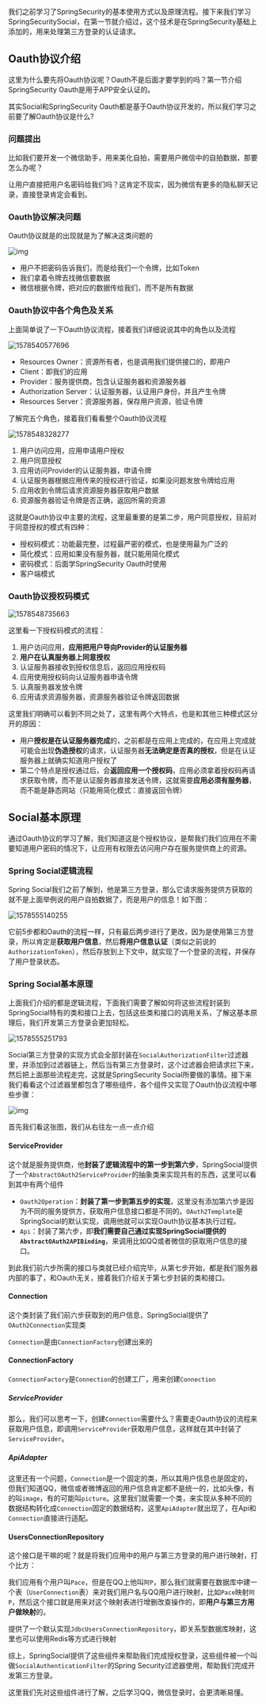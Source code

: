 我们之前学习了SpringSecurity的基本使用方式以及原理流程。接下来我们学习SpringSecuritySocial，在第一节就介绍过，这个技术是在SpringSecurity基础上添加的，用来处理第三方登录的认证请求。

## Oauth协议介绍

这里为什么要先将Oauth协议呢？Oauth不是后面才要学到的吗？第一节介绍SpringSecurity Oauth是用于APP安全认证的。

其实Social和SpringSecurity Oauth都是基于Oauth协议开发的，所以我们学习之前要了解Oauth协议是什么?

### 问题提出

比如我们要开发一个微信助手，用来美化自拍，需要用户微信中的自拍数据，那要怎么办呢？

让用户直接把用户名密码给我们吗？这肯定不现实，因为微信有更多的隐私聊天记录，直接登录肯定会看到。

### Oauth协议解决问题

Oauth协议就是的出现就是为了解决这类问题的

![img](../image/14483918-473d8c496b4e87b7.webp)

- 用户不把密码告诉我们，而是给我们一个令牌，比如Token
- 我们拿着令牌去找微信要数据
- 微信根据令牌，把对应的数据传给我们，而不是所有数据

### Oauth协议中各个角色及关系

上面简单说了一下Oauth协议流程，接着我们详细说说其中的角色以及流程

![1578540577696](../image/1578540577696.png)

- Resources Owner：资源所有者，也是调用我们提供接口的，即用户
- Client：即我们的应用
- Provider：服务提供商，包含认证服务器和资源服务器
- Authorization Server：认证服务器，认证用户身份，并且产生令牌
- Resources Server：资源服务器，保存用户资源，验证令牌

了解完五个角色，接着我们看看整个Oauth协议流程

![1578548328277](../image/1578548328277.png)

1. 用户访问应用，应用申请用户授权
2. 用户同意授权
3. 应用访问Provider的认证服务器，申请令牌
4. 认证服务器根据应用传来的授权进行验证，如果没问题发放令牌给应用
5. 应用收到令牌后请求资源服务器获取用户数据
6. 资源服务器验证令牌是否正确，返回所需的资源

这就是Oauth协议中主要的流程，这里最重要的是第二步，用户同意授权，目前对于同意授权的模式有四种：

- 授权码模式：功能最完整，过程最严密的模式，也是使用最为广泛的
- 简化模式：应用如果没有服务器，就只能用简化模式
- 密码模式：后面学SpringSecurity Oauth时使用
- 客户端模式

### Oauth协议授权码模式

![1578548735663](../image/1578548735663.png)

这里看一下授权码模式的流程：

1. 用户访问应用，**应用把用户导向Provider的认证服务器**
2. **用户在认真服务器上同意授权**
3. 认证服务器接收到授权信息后，返回应用授权码
4. 应用使用授权码向认证服务器申请令牌
5. 认真服务器发放令牌
6. 应用请求资源服务器，资源服务器验证令牌返回数据

这里我们明确可以看到不同之处了，这里有两个大特点，也是和其他三种模式区分开的原因：

- 用户**授权是在认证服务器完成**的，之前都是在应用上完成的，在应用上完成就可能会出现**伪造授权**的请求，认证服务器**无法确定是否真的授权**，但是在认证服务器上就确实知道用户授权了
- 第二个特点是授权通过后，会**返回应用一个授权码**，应用必须拿着授权码再请求获取令牌，而不是认证服务器直接发送令牌，这就需要**应用必须有服务器**，而不能是静态网站（只能用简化模式：直接返回令牌）

## Social基本原理

通过Oauth协议的学习了解，我们知道这是个授权协议，是帮我们我们应用在不需要知道用户密码的情况下，让应用有权限去访问用户存在服务提供商上的资源。

### Spring Social逻辑流程

Spring Social我们之前了解到，他是第三方登录，那么它请求服务提供方获取的就不是上面举例说的用户自拍数据了，而是用户的信息！如下图：

![1578555140255](../image/1578555140255.png)

它前5步都和Oauth的流程一样，只有最后两步进行了更改，因为是使用第三方登录，所以肯定是**获取用户信息**，然后**将用户信息认证**（类似之前说的`AuthorizationToken`），然后存放到上下文中，就实现了一个登录的流程，并保存了用户登录状态。

### Spring Social基本原理

上面我们介绍的都是逻辑流程，下面我们需要了解如何将这些流程封装到SpringSocial特有的类和接口上去，包括这些类和接口的调用关系，了解这基本原理后，我们开发第三方登录会更加轻松。

![1578555251793](../../1%E7%AC%94%E8%AE%B0/image/1578555251793.png)

Social第三方登录的实现方式会全部封装在`SocialAuthorizationFilter`过滤器里，并添加到过滤器链上，然后当有第三方登录时，这个过滤器会把请求拦下来，然后把上面那些流程走完，这就是SpringSecurity Social所要做的事情。接下来我们看看这个过滤器里都包含了哪些组件，各个组件又实现了Oauth协议流程中哪些步骤：

![img](../image/14483918-5c885d94a5eefb3c.webp)

首先我们看这张图，我们从右往左一点一点介绍

#### ServiceProvider

这个就是服务提供商，他**封装了逻辑流程中的第一步到第六步**，SpringSocial提供了一个`AbstractOAuth2ServiceProvider`的抽象类来实现共有的东西，这里可以看到其中有两个组件

- `Oauth2Operation`：**封装了第一步到第五步的实现**，这里没有添加第六步是因为不同的服务提供方，获取用户信息接口都是不同的。`OAuth2Template`是SpringSocial的默认实现，调用他就可以实现Oauth协议基本执行过程。
- `Api`：封装了第六步，即**我们需要自己通过实现SpringSocial提供的`AbstractOAuth2APIBinding`**，来调用比如QQ或者微信的获取用户信息的接口。



到此我们前六步所需的接口与类就已经介绍完毕，从第七步开始，都是我们服务器内部的事了，和Oauth无关，接着我们介绍关于第七步封装的类和接口。

#### Connection

这个类封装了我们前六步获取到的用户信息，SpringSocial提供了`OAuth2Connection`实现类

`Connection`是由`ConnectionFactory`创建出来的

#### ConnectionFactory

`ConnectionFactory`是`Connection`的创建工厂，用来创建`Connection`

##### ServiceProvider

那么，我们可以思考一下，创建`Connection`需要什么？需要走Oauth协议的流程来获取用户信息，即调用`ServiceProvider`获取用户信息，这样就在其中封装了`ServiceProvider`。

##### ApiAdapter

这里还有一个问题，`Connection`是一个固定的类，所以其用户信息也是固定的，但我们知道QQ，微信或者微博返回的用户信息肯定都不是统一的，比如头像，有的叫`image`，有的可能叫`picture`。这里我们就需要一个类，来实现从多种不同的数据结构转化成`Connection`固定的数据结构，这里`ApiAdapter`就出现了，在Api和`Connection`直接进行适配。

#### UsersConnectionRepository

这个接口是干嘛的呢？就是将我们应用中的用户与第三方登录的用户进行映射，打个比方：

我们应用有个用户叫`Pace`，但是在QQ上他叫`阿P`，那么我们就需要在数据库中建一个表（`UserConnection`表）来对我们用户名与QQ用户进行映射，比如`Pace`映射`阿P`，然后这个接口就是用来对这个映射表进行增删改查操作的，即**用户与第三方用户做映射**的。

提供了一个默认实现`JdbcUsersConnectionRepository`，即关系型数据库映射，这里也可以使用Redis等方式进行映射

综上，SpringSocial提供了这些组件来帮助我们完成授权登录，这些组件被一个叫做`SocialAuthenticationFilter`的Spring Security过滤器使用，帮助我们完成开发第三方登录。



这里我们先对这些组件进行了解，之后学习QQ，微信登录时，会更清晰易懂。